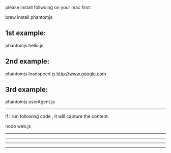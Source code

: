 please install follwoing on your mac first : 


brew install phantomjs




1st example:   
----------------------------------------------
phantomjs hello.js


2nd example: 
----------------------------------------------
phantomjs loadspeed.js http://www.google.com


3rd example: 
----------------------------------------------

phantomjs userAgent.js

-----------


if i run following code , it will capture the content. 

node web.js


---------



---------




---------



---------
































